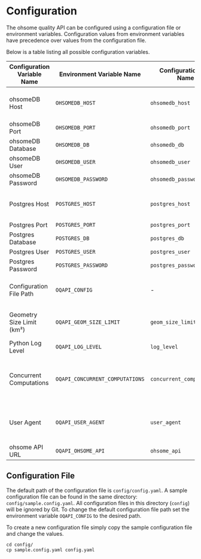 # Configuration

The ohsome quality API can be configured using a configuration file or environment variables. Configuration
values from environment variables have precedence over values from the configuration
file.

Below is a table listing all possible configuration variables.

| Configuration Variable Name | Environment Variable Name       | Configuration File Name   | Default Value                  | Description                                                                 |
| --------------------------- | ------------------------------- | ------------------------- | ------------------------------ | --------------------------------------------------------------------------- |
| ohsomeDB Host               | `OHSOMEDB_HOST`                 | `ohsomedb_host`           | `localhost`                    | ohsomeDB database connection parameter                                      |
| ohsomeDB Port               | `OHSOMEDB_PORT`                 | `ohsomedb_port`           | `5432`                         | "                                                                           |
| ohsomeDB Database           | `OHSOMEDB_DB`                   | `ohsomedb_db`             | `postgres`                     | "                                                                           |
| ohsomeDB User               | `OHSOMEDB_USER`                 | `ohsomedb_user`           | `postgres`                     | "                                                                           |
| ohsomeDB Password           | `OHSOMEDB_PASSWORD`             | `ohsomedb_password`       | `mylocalpassword`              | "                                                                           |
| Postgres Host               | `POSTGRES_HOST`                 | `postgres_host`           | `localhost`                    | Postgres database connection parameter                                      |
| Postgres Port               | `POSTGRES_PORT`                 | `postgres_port`           | `5445`                         | "                                                                           |
| Postgres Database           | `POSTGRES_DB`                   | `postgres_db`             | `oqapi`                        | "                                                                           |
| Postgres User               | `POSTGRES_USER`                 | `postgres_user`           | `oqapi`                        | "                                                                           |
| Postgres Password           | `POSTGRES_PASSWORD`             | `postgres_password`       | `oqapi`                        | "                                                                           |
| Configuration File Path     | `OQAPI_CONFIG`                  | -                         | `config/config.yaml`           | Absolute path to the configuration file                                     |
| Geometry Size Limit (km²)   | `OQAPI_GEOM_SIZE_LIMIT`         | `geom_size_limit`         | `1000`                         | Area restriction of the input geometry                                      |
| Python Log Level            | `OQAPI_LOG_LEVEL`               | `log_level`               | `INFO`                         | Python logging level                                                        |
| Concurrent Computations     | `OQAPI_CONCURRENT_COMPUTATIONS` | `concurrent_computations` | `4`                            | Limit number of concurrent Indicator computations for one API request       |
| User Agent                  | `OQAPI_USER_AGENT`              | `user_agent`              | `ohsome-quality-api/{version}` | User-Agent header for requests tot the ohsome API                           |
| ohsome API URL              | `OQAPI_OHSOME_API`              | `ohsome_api`              | `https://api.ohsome.org/v1/`   | ohsome API URL                                                              |


## Configuration File

The default path of the configuration file is `config/config.yaml`.
A sample configuration file can be found in the same directory: `config/sample.config.yaml`.
All configuration files in this directory (`config`) will be ignored by Git. To change the default configuration file path set the environment variable `OQAPI_CONFIG` to the desired path.

To create a new configuration file simply copy the sample configuration file and change the values.

```
cd config/
cp sample.config.yaml config.yaml
```
